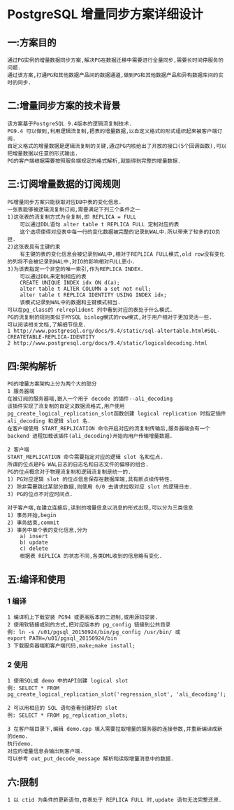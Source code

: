 # PostgreSQL 增量同步方案详细设计

## 一:方案目的

	通过PG实例的增量数据同步方案,解决PG在数据迁移中需要进行全量同步,需要长时间停服务的问题.
	通过该方案,打通PG和其他数据产品间的数据通道,做到PG和其他数据产品和异构数据库间的实时的同步.

## 二:增量同步方案的技术背景

	该方案基于PostgreSQL 9.4版本的逻辑流复制技术.
	PG9.4 可以做到,利用逻辑流复制,把表的增量数据,以自定义格式的形式组织起来被客户端订阅.
	自定义格式的增量数据是逻辑流复制的关键,通过PG内核给出了开放的接口(5个回调函数),可以把增量数据以任意的形式输出.
	PG的客户端根据需要按照服务端规定的格式解析,就能得到完整的增量数据.
	
## 三:订阅增量数据的订阅规则

	PG增量同步方案只能获取对应DB中表的变化信息.
	一张表能够被逻辑流复制订阅,需要满足下列三个条件之一
	1)这张表的流复制方式为全复制,即 REPLICA = FULL
		可以通过DDL语句 alter table t REPLICA FULL 定制对应的表
		这个选项使得对应表中每一行的变化数据被完整的记录到WAL中.所以带来了较多的IO负担.
	2)这张表具有主键约束
		有主键的表的变化信息会被记录到WAL中,相对于REPLICA FULL模式,old row没有变化的列将不会被记录到WAL中,对IO的影响相对FULL更小.
	3)为该表指定一个非空的唯一索引,作为REPLICA INDEX.
		可以通过DDL来定制相应的表  
		CREATE UNIQUE INDEX idx ON d(a); 
		alter table t ALTER COLUMN a set not null;
		alter table t REPLICA IDENTITY USING INDEX idx;
		该模式记录到WAL中的数据和主键模式相当.
	可以在pg_class的 relreplident 列中看到对应的表处于什么模式.
	PG的流复制的规则类似于MYSQL binlog模式的row模式,对于用户相对于更加灵活一些.
	可以阅读相关文档,了解细节信息.
	1 http://www.postgresql.org/docs/9.4/static/sql-altertable.html#SQL-CREATETABLE-REPLICA-IDENTITY
	2 http://www.postgresql.org/docs/9.4/static/logicaldecoding.html
	
## 四:架构解析

	PG的增量方案架构上分为两个大的部分
	1 服务器端
	在被订阅的服务器端,嵌入一个用于 decode 的插件--ali_decoding
	该插件实现了流复制的自定义数据流格式,用户使用pg_create_logical_replication_slot函数创建 logical replication 时指定插件 ali_decoding 和逻辑 slot 名.
	在客户端使用 START_REPLICATION 命令开启对应的流复制传输后,服务器端会有一个backend 进程加载该插件(ali_decoding)开始向用户传输增量数据.
	
	2 客户端
	START_REPLICATION 命令需要指定对应的逻辑 slot 名和位点.
	所谓的位点是PG WAL日志的日志名和日志文件的偏移的组合.
	PG的位点概念对于物理流复制和逻辑流复制是统一的.
	1) PG对应逻辑 slot 的位点信息保存在数据库端,具有断点续传特性.
	2) 除非需要跳过某部分数据,则使用 0/0 去请求拉取对应 slot 的逻辑日志.
	3) PG的位点不对应时间点.
	
	对于客户端,在建立连接后,读到的增量信息以消息的形式出现,可以分为三类信息
	1) 事务开始,begin
	2) 事务结束,commit
	3) 事务中单个表的变化信息,分为
		a) insert
		b) update
		c) delete
		根据表 REPLICA 的状态不同,各类DML收到的信息略有变化.
		
## 五:编译和使用

### 1 编译

	1 编译机上下载安装 PG94 或更高版本的二进制,或用源码安装.
	2 使用软链接或别的方式,把对应版本的 pg_config 链接到公共目录
	例: ln -s /u01/pgsql_20150924/bin/pg_config /usr/bin/ 或 
	export PATH=/u01/pgsql_20150924/bin
	3 下载服务器端和客户端代码,make;make install;
	
### 2 使用

	1 使用SQL或 demo 中的API创建 logical slot
	例: SELECT * FROM pg_create_logical_replication_slot('regression_slot', 'ali_decoding');
	
	2 可以用相应的 SQL 语句查看创建好的 slot
	例: SELECT * FROM pg_replication_slots;
	
	3 在客户端目录下,编辑 demo.cpp 填入需要拉取增量的服务器的连接参数,并重新编译成新的demo.
	执行demo.
	对应的增量信息会输出到客户端.
	可以参考 out_put_decode_message 解析和读取增量消息中的数据.

## 六:限制
    1 以 ctid 为条件的更新语句,在表处于 REPLICA FULL 时,update 语句无法完整还原.